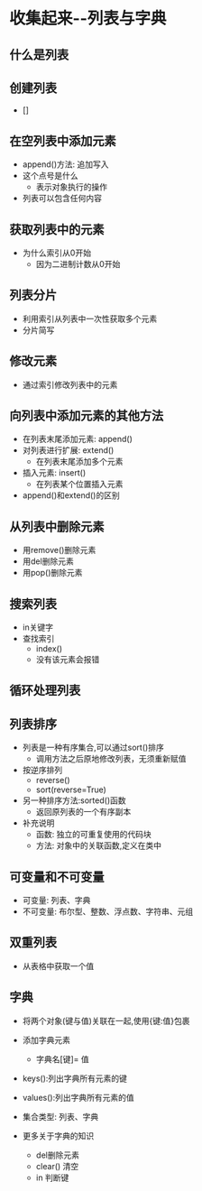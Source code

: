# 收集起来--列表与字典
## 什么是列表
## 创建列表
- []
## 在空列表中添加元素
- append()方法: 追加写入
- 这个点号是什么
    - 表示对象执行的操作
- 列表可以包含任何内容
## 获取列表中的元素
- 为什么索引从0开始
    - 因为二进制计数从0开始
## 列表分片
- 利用索引从列表中一次性获取多个元素
- 分片简写
## 修改元素
- 通过索引修改列表中的元素
## 向列表中添加元素的其他方法
- 在列表末尾添加元素: append()
- 对列表进行扩展: extend()
    - 在列表末尾添加多个元素
- 插入元素: insert()
    - 在列表某个位置插入元素
- append()和extend()的区别
## 从列表中删除元素
- 用remove()删除元素
- 用del删除元素
- 用pop()删除元素
## 搜索列表
- in关键字
- 查找索引
    - index()
    - 没有该元素会报错
## 循环处理列表
## 列表排序
- 列表是一种有序集合,可以通过sort()排序
    - 调用方法之后原地修改列表，无须重新赋值
- 按逆序排列
    - reverse()
    - sort(reverse=True)
- 另一种排序方法:sorted()函数
    - 返回原列表的一个有序副本
- 补充说明
    - 函数: 独立的可重复使用的代码块
    - 方法: 对象中的关联函数,定义在类中
## 可变量和不可变量
- 可变量: 列表、字典
- 不可变量: 布尔型、整数、浮点数、字符串、元组
## 双重列表
- 从表格中获取一个值
## 字典
- 将两个对象(键与值)关联在一起,使用{键:值}包裹
- 添加字典元素
    - 字典名[键]= 值
- keys():列出字典所有元素的键
- values():列出字典所有元素的值
- 集合类型: 列表、字典

- 更多关于字典的知识
    - del删除元素
    - clear() 清空
    - in 判断键